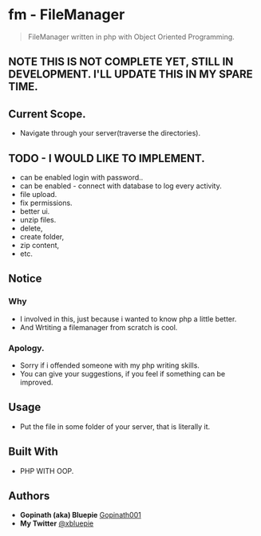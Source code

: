 # fm - FileManager

> FileManager written in php with Object Oriented Programming.

## NOTE THIS IS NOT COMPLETE YET, STILL IN DEVELOPMENT. I'LL UPDATE THIS IN MY SPARE TIME.

## Current Scope.

* Navigate through your server(traverse the directories).

## TODO - I WOULD LIKE TO IMPLEMENT.

* can be enabled login with password..
* can be enabled - connect with database to log every activity.
* file upload.
* fix permissions.
* better ui.
* unzip files.
* delete,
* create folder,
* zip content,
* etc.

## Notice

### Why

* I involved in this, just because i wanted to know php a little better.
* And Wrtiting a filemanager from scratch is cool.

### Apology.

* Sorry if i offended someone with my php writing skills.
* You can give your suggestions, if you feel if something can be improved.

## Usage

* Put the file in some folder of your server, that is literally it.

## Built With

* PHP WITH OOP.

## Authors

* **Gopinath (aka) Bluepie** [Gopinath001](https://github.com/Gopinath001) 
* **My Twitter** [@xbluepie](https://twitter.com/xbluepie)
